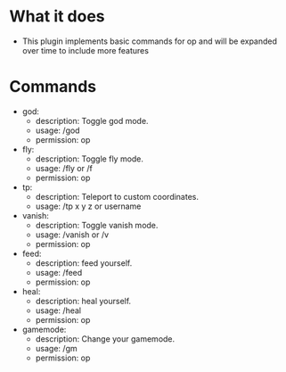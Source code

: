 # What it does

* This plugin implements basic commands for op and will be expanded over time to include more features 
# Commands 
* god:
   * description: Toggle god mode.
   * usage: /god
   * permission: op
* fly:
   * description: Toggle fly mode.
   * usage: /fly or /f
   * permission: op
*  tp:
   * description: Teleport to custom coordinates.
   * usage: /tp x y z or username
* vanish:
   * description: Toggle vanish mode.
   * usage: /vanish or /v
   * permission: op
 * feed:
   * description: feed yourself.
   * usage: /feed
   * permission: op
 * heal:
    * description: heal yourself.
   * usage: /heal
   * permission: op
 * gamemode:
   *  description: Change your gamemode.
   *  usage: /gm <gamemode>
   *  permission: op
